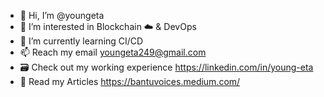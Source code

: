 - 👋 Hi, I’m @youngeta
- 👀 I’m interested in Blockchain ☁️ & DevOps
- 🌱 I’m currently learning CI/CD
- 📫 Reach my email youngeta249@gmail.com
- 🗃 Check out my working experience https://linkedin.com/in/young-eta
- 📖 Read my Articles https://bantuvoices.medium.com/
<!---
youngeta/youngeta is a ✨ special ✨ repository because its `README.md` (this file) appears on your GitHub profile.
You can click the Preview link to take a look at your changes.
--->
